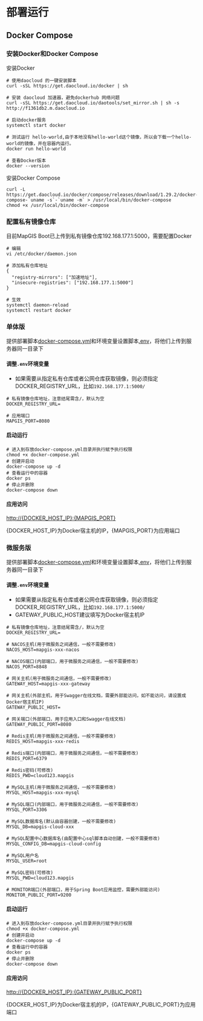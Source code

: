 # 部署运行

## Docker Compose

### 安装Docker和Docker Compose

安装Docker

```shell
# 使用daocloud 的一键安装脚本
curl -sSL https://get.daocloud.io/docker | sh

# 安装 daocloud 加速器，避免dockerhub 网络问题
curl -sSL https://get.daocloud.io/daotools/set_mirror.sh | sh -s http://f1361db2.m.daocloud.io

# 启动docker服务
systemctl start docker

# 测试运行 hello-world,由于本地没有hello-world这个镜像，所以会下载一个hello-world的镜像，并在容器内运行。
docker run hello-world

# 查看Docker版本
docker --version
```

安装Docker Compose
```shell
curl -L https://get.daocloud.io/docker/compose/releases/download/1.29.2/docker-compose-`uname -s`-`uname -m` > /usr/local/bin/docker-compose
chmod +x /usr/local/bin/docker-compose
```

### 配置私有镜像仓库
目前MapGIS Boot已上传到私有镜像仓库192.168.177.1:5000，需要配置Docker
```shell
# 编辑
vi /etc/docker/daemon.json

# 添加私有仓库地址
{
  "registry-mirrors": ["加速地址"],
  "insecure-registries": ["192.168.177.1:5000"]
}

# 生效
systemctl daemon-reload
systemctl restart docker
```
### 单体版
提供部署脚本[docker-compose.yml](http://192.168.200.88/webgis/server/mapgis-boot/blob/master/mapgis-local-packer/docker/linux-x86_64/docker-compose.yml)和环境变量设置脚本[.env](http://192.168.200.88/webgis/server/mapgis-boot/blob/master/mapgis-local-packer/docker/linux-x86_64/.env)，将他们上传到服务器同一目录下

#### 调整`.env`环境变量
- 如果需要从指定私有仓库或者公网仓库获取镜像，则必须指定DOCKER_REGISTRY_URL，比如`192.168.177.1:5000/`
```properties
# 私有镜像仓库地址，注意结尾需含/，默认为空
DOCKER_REGISTRY_URL=

# 应用端口
MAPGIS_PORT=8080
```

#### 启动运行
```shell
# 进入到存放docker-compose.yml目录并执行赋予执行权限
chmod +x docker-compose.yml
# 创建并启动
docker-compose up -d
# 查看运行中的容器
docker ps
# 停止并删除
docker-compose down
```

#### 应用访问
[http://{DOCKER_HOST_IP}:{MAPGIS_PORT}](http://{DOCKER_HOST_IP}:{MAPGIS_PORT})

{DOCKER_HOST_IP}为Docker宿主机的IP，{MAPGIS_PORT}为应用端口


### 微服务版
提供部署脚本[docker-compose.yml](http://192.168.200.88/webgis/server/mapgis-boot/blob/master/mapgis-cloud-packer/docker/linux-x86_64/docker-compose.yml)和环境变量设置脚本[.env](http://192.168.200.88/webgis/server/mapgis-boot/blob/master/mapgis-cloud-packer/docker/linux-x86_64/.env)，将他们上传到服务器同一目录下

#### 调整`.env`环境变量
- 如果需要从指定私有仓库或者公网仓库获取镜像，则必须指定DOCKER_REGISTRY_URL，比如`192.168.177.1:5000/`
- GATEWAY_PUBLIC_HOST建议填写为Docker宿主机IP

```properties
# 私有镜像仓库地址，注意结尾需含/，默认为空
DOCKER_REGISTRY_URL=

# NACOS主机(用于微服务之间通信，一般不需要修改)
NACOS_HOST=mapgis-xxx-nacos

# NACOS端口(内部端口，用于微服务之间通信，一般不需要修改)
NACOS_PORT=8848

# 网关主机(用于微服务之间通信，一般不需要修改)
GATEWAY_HOST=mapgis-xxx-gateway

# 网关主机(外部主机，用于Swagger在线文档，需要外部能访问，如不能访问，请设置成Docker宿主机IP)
GATEWAY_PUBLIC_HOST=

# 网关端口(外部端口，用于应用入口和Swagger在线文档)
GATEWAY_PUBLIC_PORT=8080

# Redis主机(用于微服务之间通信，一般不需要修改)
REDIS_HOST=mapgis-xxx-redis

# Redis端口(内部端口，用于微服务之间通信，一般不需要修改)
REDIS_PORT=6379

# Redis密码(可修改)
REDIS_PWD=cloud123.mapgis

# MySQL主机(用于微服务之间通信，一般不需要修改)
MYSQL_HOST=mapgis-xxx-mysql

# MySQL端口(内部端口，用于微服务之间通信，一般不需要修改)
MYSQL_PORT=3306

# MySQL数据库名(默认由容器创建，一般不需要修改)
MYSQL_DB=mapgis-cloud-xxx

# MySQL配置中心数据库名(由配置中心sql脚本自动创建，一般不需要修改)
MYSQL_CONFIG_DB=mapgis-cloud-config

# MySQL用户名
MYSQL_USER=root

# MySQL密码(可修改)
MYSQL_PWD=cloud123.mapgis

# MONITOR端口(外部端口，用于Spring Boot应用监控，需要外部能访问)
MONITOR_PUBLIC_PORT=9200
```

#### 启动运行
```shell
# 进入到存放docker-compose.yml目录并执行赋予执行权限
chmod +x docker-compose.yml
# 创建并启动
docker-compose up -d
# 查看运行中的容器
docker ps
# 停止并删除
docker-compose down
```

#### 应用访问
[http://{DOCKER_HOST_IP}:{GATEWAY_PUBLIC_PORT}](http://{DOCKER_HOST_IP}:{GATEWAY_PUBLIC_PORT})

{DOCKER_HOST_IP}为Docker宿主机的IP，{GATEWAY_PUBLIC_PORT}为应用端口